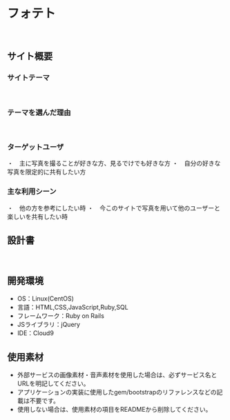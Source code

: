 # フォテト
​
## サイト概要
### サイトテーマ
<!--写真投稿のコミュニティサイト-->
​
### テーマを選んだ理由
<!--　自分自身写真が好きで色々なサービスがあるかと思いますが、
このサイトでユーザーの方々とここでしかないサイトを作りたいと、
そんな場所を作りたいと思い、このテーマにしました。-->
​
### ターゲットユーザ
<!--自分の好きな写真など投稿を他のユーザーと共有して楽しみたい方-->
・　主に写真を撮ることが好きな方、見るでけでも好きな方
・　自分の好きな写真を限定的に共有したい方
​
### 主な利用シーン
<!--自分の好きな写真を投稿する時-->
​・　他の方を参考にしたい時
・　今このサイトで写真を用いて他のユーザーと楽しいを共有したい時
## 設計書
<!--後ほど作成予定-->
​
## 開発環境
- OS：Linux(CentOS)
- 言語：HTML,CSS,JavaScript,Ruby,SQL
- フレームワーク：Ruby on Rails
- JSライブラリ：jQuery
- IDE：Cloud9
​
## 使用素材
- 外部サービスの画像素材・音声素材を使用した場合は、必ずサービス名とURLを明記してください。
- アプリケーションの実装に使用したgem/bootstrapのリファレンスなどの記載は不要です。
- 使用しない場合は、使用素材の項目をREADMEから削除してください。